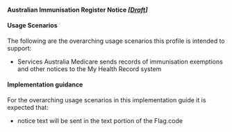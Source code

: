 #### Australian Immunisation Register Notice  *[[Draft](http://hl7.org/fhir/stu3/valueset-publication-status.html)]*

#### Usage Scenarios
The following are the overarching usage scenarios this profile is intended to support:
* Services Australia Medicare sends records of immunisation exemptions and other notices to the My Health Record system

#### Implementation guidance
For the overarching usage scenarios in this implementation guide it is expected that:
* notice text will be sent in the text portion of the Flag.code

